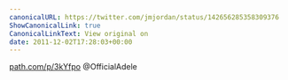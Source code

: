 ```yaml
---
canonicalURL: https://twitter.com/jmjordan/status/142656285358309376
ShowCanonicalLink: true
CanonicalLinkText: View original on
date: 2011-12-02T17:28:03+00:00
---
```

[path.com/p/3kYfpo](https://path.com/p/3kYfpo) @OfficialAdele